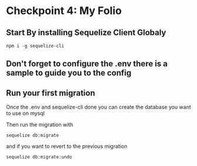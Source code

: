 # Checkpoint 4: My Folio

## Start By installing Sequelize Client Globaly

```
npm i -g sequelize-cli
```

## Don't forget to configure the .env there is a sample to guide you to the config

## Run your first migration

Once the .env and sequelize-cli done you can create the database you want to use on mysql

Then run the migration with

```
sequelize db:migrate
```

and if you want to revert to the previous migration

```
sequelize db:migrate:undo
```
